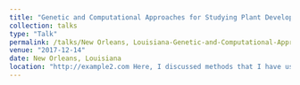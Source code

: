 ```yaml
---
title: "Genetic and Computational Approaches for Studying Plant Development and Abiotic Stress Responses Using Image-Based Phenotyping. "
collection: talks
type: "Talk"
permalink: /talks/New Orleans, Louisiana-Genetic-and-Computational-Approaches-for-Studying-Plant-Development-and-Abiotic-Stress-Responses-Using-Image-Based-Phenotyping 2017 American Geophysical Union Fall Meeting
venue: "2017-12-14"
date: New Orleans, Louisiana
location: "http://example2.com Here, I discussed methods that I have used for genomic prediction and genome wide association mapping for longitudinal traits."
---
```

